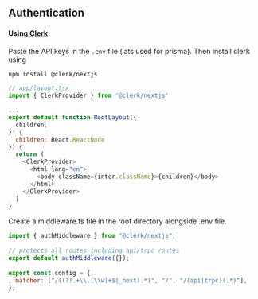 ## Authentication

#### Using [Clerk](https://clerk.com/)

Paste the API keys in the `.env` file (lats used for prisma). Then install clerk using

```sh
npm install @clerk/nextjs
```

```js
// app/layout.tsx
import { ClerkProvider } from '@clerk/nextjs'

...
export default function RootLayout({
  children,
}: {
  children: React.ReactNode
}) {
  return (
    <ClerkProvider>
      <html lang="en">
        <body className={inter.className}>{children}</body>
      </html>
    </ClerkProvider>
  )
}

```

Create a middleware.ts file in the root directory alongside .env file.
```js
import { authMiddleware } from "@clerk/nextjs";
 
// protects all routes including api/trpc routes
export default authMiddleware({});
 
export const config = {
  matcher: ["/((?!.+\\.[\\w]+$|_next).*)", "/", "/(api|trpc)(.*)"],
};
```
